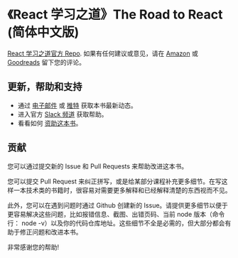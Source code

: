 # 《React 学习之道》The Road to React (简体中文版)

[React 学习之道官方 Repo](http://roadtoreact.com/). 如果有任何建议或意见，请在 [Amazon](https://amzn.to/2LHjxRB) 或 [Goodreads](https://www.goodreads.com/book/show/37503118-the-road-to-learn-react) 留下您的评论。

## 更新，帮助和支持

* 通过 [电子邮件](https://www.getrevue.co/profile/rwieruch) 或 [推特](https://twitter.com/rwieruch) 获取本书最新动态。
* 进入官方 [Slack 频道](https://courses.robinwieruch.de/community-join) 获取帮助。
* 看看如何 [资助这本书](https://www.robinwieruch.de/about/)。

## 贡献

您可以通过提交新的 Issue 和 Pull Requests 来帮助改进这本书。

您可以提交 Pull Request 来纠正拼写，或是给某部分课程补充更多细节。在写这样一本技术类的书籍时，很容易对需要更多解释和已经解释清楚的东西视而不见。

此外，您可以在遇到问题时通过 Github 创建新的 Issue。请提供更多细节以便于更容易解决这些问题，比如报错信息、截图、出错页码、当前 node 版本（命令行： node -v）以及你的代码仓库地址。这些细节不全是必需的，但大部分都会有助于修正问题和改进本书。

非常感谢您的帮助!
